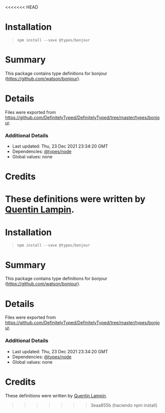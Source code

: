 <<<<<<< HEAD
# Installation
> `npm install --save @types/bonjour`

# Summary
This package contains type definitions for bonjour (https://github.com/watson/bonjour).

# Details
Files were exported from https://github.com/DefinitelyTyped/DefinitelyTyped/tree/master/types/bonjour.

### Additional Details
 * Last updated: Thu, 23 Dec 2021 23:34:20 GMT
 * Dependencies: [@types/node](https://npmjs.com/package/@types/node)
 * Global values: none

# Credits
These definitions were written by [Quentin Lampin](https://github.com/quentin-ol).
=======
# Installation
> `npm install --save @types/bonjour`

# Summary
This package contains type definitions for bonjour (https://github.com/watson/bonjour).

# Details
Files were exported from https://github.com/DefinitelyTyped/DefinitelyTyped/tree/master/types/bonjour.

### Additional Details
 * Last updated: Thu, 23 Dec 2021 23:34:20 GMT
 * Dependencies: [@types/node](https://npmjs.com/package/@types/node)
 * Global values: none

# Credits
These definitions were written by [Quentin Lampin](https://github.com/quentin-ol).
>>>>>>> 3eaa855b (haciendo npm install)
